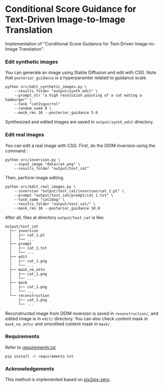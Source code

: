 # Conditional Score Guidance for Text-Driven Image-to-Image Translation

Implementation of "Conditional Score Guidance for Text-Driven Image-to-Image Translation".

### Edit synthetic images

You can generate an image using Stable Diffusion and edit with CSG. Note that `posterior_guidance` is a hyperparamter related to guidance scale.

```
python src/edit_synthetic_images.py \
    --results_folder "output/synth_edit" \
    --prompt_str "a high resolution painting of a cat eating a hamburger" \
    --task "cat2squirrel" 
    --random_seed 0 \
    --mask_res 16 --posterior_guidance 5.0
```

Synthesized and edited images are saved in `output/synth_edit` directory.

### Edit real images

You can edit a real image with CSG. First, do the DDIM inversion using the command :

```
python src/inversion.py \
    --input_image "data/cat.png" \
    --results_folder "output/test_cat"
```

Then, perform image editing. 

```
python src/edit_real_images.py \
    --inversion "output/test_cat/inversion/cat_1.pt" \
    --prompt "output/test_cat/prompt/cat_1.txt" \
    --task_name "cat2dog" \
    --results_folder "output/test_cat/" \
    --mask_res 16 --posterior_guidance 10.0
```

After all, files at directory `output/test_cat` is like:

```
output/test_cat
  ├── inversion
  │   ├── cat_1.pt
  │   └── ...
  ├── prompt
  │   ├── cat_1.txt
  │   └── ...
  ├── edit
  │   ├── cat_1.png
  │   └── ...
  ├── mask_no_attn
  │   ├── cat_1.png
  │   └── ...
  ├── mask
  │   ├── cat_1.png
  │   └── ...
  └── reconstruction
      ├── cat_1.png
      └── ...
 ```
 
Reconstructed image from DDIM inversion is saved in `reconstruction/`, and edited image is in `edit/` directory. You can also check content mask in `mask_no_attn/` and smoothed content mask in `mask/`.
      
### Requirements

Refer to [requirements.txt](https://github.com/frogyunmax/CSG/blob/main/requirements.txt)

```
pip install -r requirements.txt
```
### Acknowledgements

This method is implemented based on [pix2pix-zero](https://github.com/pix2pixzero/pix2pix-zero/).
